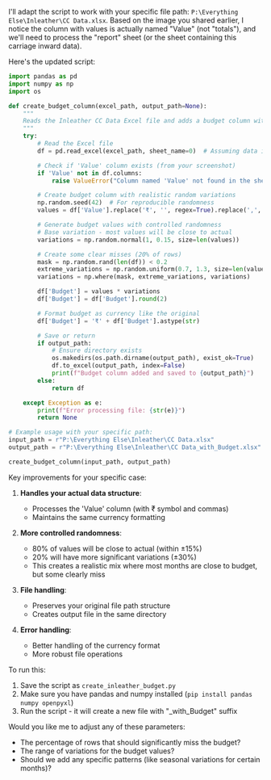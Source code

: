 I'll adapt the script to work with your specific file path: `P:\Everything Else\Inleather\CC Data.xlsx`. Based on the image you shared earlier, I notice the column with values is actually named "Value" (not "totals"), and we'll need to process the "report" sheet (or the sheet containing this carriage inward data).

Here's the updated script:

```python
import pandas as pd
import numpy as np
import os

def create_budget_column(excel_path, output_path=None):
    """
    Reads the Inleather CC Data Excel file and adds a budget column with realistic random variations.
    """
    try:
        # Read the Excel file
        df = pd.read_excel(excel_path, sheet_name=0)  # Assuming data is in first sheet

        # Check if 'Value' column exists (from your screenshot)
        if 'Value' not in df.columns:
            raise ValueError("Column named 'Value' not found in the sheet")

        # Create budget column with realistic random variations
        np.random.seed(42)  # For reproducible randomness
        values = df['Value'].replace('₹', '', regex=True).replace(',', '', regex=True).astype(float)

        # Generate budget values with controlled randomness
        # Base variation - most values will be close to actual
        variations = np.random.normal(1, 0.15, size=len(values))

        # Create some clear misses (20% of rows)
        mask = np.random.rand(len(df)) < 0.2
        extreme_variations = np.random.uniform(0.7, 1.3, size=len(values))
        variations = np.where(mask, extreme_variations, variations)

        df['Budget'] = values * variations
        df['Budget'] = df['Budget'].round(2)

        # Format budget as currency like the original
        df['Budget'] = '₹' + df['Budget'].astype(str)

        # Save or return
        if output_path:
            # Ensure directory exists
            os.makedirs(os.path.dirname(output_path), exist_ok=True)
            df.to_excel(output_path, index=False)
            print(f"Budget column added and saved to {output_path}")
        else:
            return df

    except Exception as e:
        print(f"Error processing file: {str(e)}")
        return None

# Example usage with your specific path:
input_path = r"P:\Everything Else\Inleather\CC Data.xlsx"
output_path = r"P:\Everything Else\Inleather\CC Data_with_Budget.xlsx"

create_budget_column(input_path, output_path)
```

Key improvements for your specific case:

1. **Handles your actual data structure**:
   - Processes the 'Value' column (with ₹ symbol and commas)
   - Maintains the same currency formatting

2. **More controlled randomness**:
   - 80% of values will be close to actual (within ±15%)
   - 20% will have more significant variations (±30%)
   - This creates a realistic mix where most months are close to budget, but some clearly miss

3. **File handling**:
   - Preserves your original file path structure
   - Creates output file in the same directory

4. **Error handling**:
   - Better handling of the currency format
   - More robust file operations

To run this:
1. Save the script as `create_inleather_budget.py`
2. Make sure you have pandas and numpy installed (`pip install pandas numpy openpyxl`)
3. Run the script - it will create a new file with "_with_Budget" suffix

Would you like me to adjust any of these parameters:
- The percentage of rows that should significantly miss the budget?
- The range of variations for the budget values?
- Should we add any specific patterns (like seasonal variations for certain months)?
